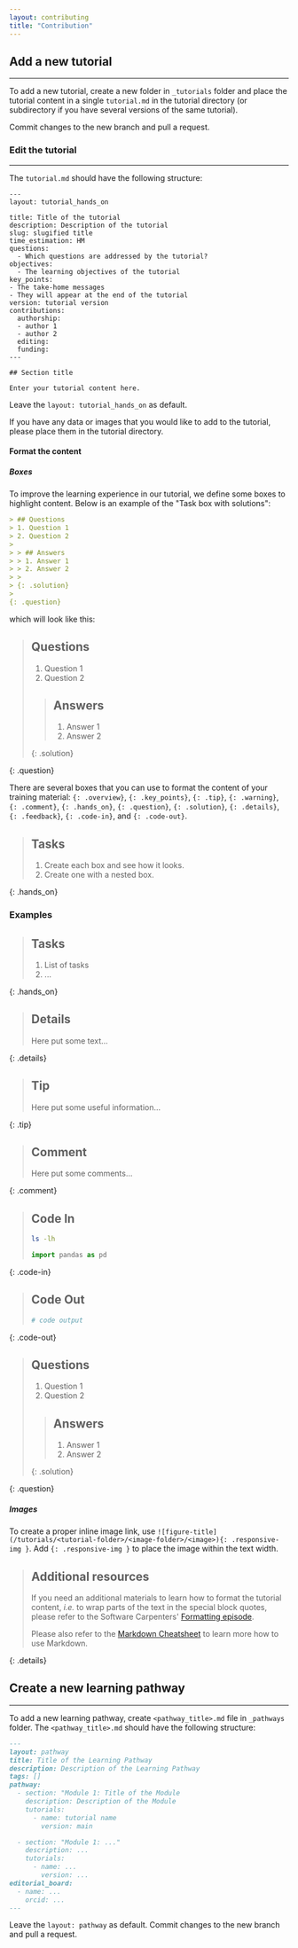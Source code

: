 ```yaml
---
layout: contributing
title: "Contribution"
---
```


## **Add a new tutorial**
-------------------------
To add a new tutorial, create a new folder in `_tutorials` folder and  place the tutorial content in a single `tutorial.md` in the tutorial directory (or subdirectory if you have several versions of the same tutorial). 

Commit changes to the new branch and pull a request.

### **Edit the tutorial**
-------------------------
The `tutorial.md` should have the following structure:

```
---
layout: tutorial_hands_on

title: Title of the tutorial
description: Description of the tutorial
slug: slugified title
time_estimation: HM
questions:
  - Which questions are addressed by the tutorial?
objectives:
  - The learning objectives of the tutorial
key_points:
- The take-home messages
- They will appear at the end of the tutorial
version: tutorial version
contributions:
  authorship:
  - author 1
  - author 2
  editing: 
  funding: 
---

## Section title

Enter your tutorial content here.
```

Leave the `layout: tutorial_hands_on` as default. 

If you have any data or images that you would like to add to the tutorial, please place them in the tutorial directory.

#### **Format the content**

##### **Boxes**

To improve the learning experience in our tutorial, we define some boxes to highlight content. Below is an example of the "Task box with solutions":

```markdown
> ## Questions
> 1. Question 1
> 2. Question 2
>  
> > ## Answers
> > 1. Answer 1
> > 2. Answer 2
> > 
> {: .solution}
>
{: .question}
```
which will look like this:

> ## Questions
> 1. Question 1
> 2. Question 2
>  
> > ## Answers
> > 1. Answer 1
> > 2. Answer 2
> > 
> {: .solution}
>
{: .question}

There are several boxes that you can use to format the content of your training material: `{: .overview}`, `{: .key_points}`, `{: .tip}`, `{: .warning}`, `{: .comment}`, `{: .hands_on}`, `{: .question}`, `{: .solution}`, `{: .details}`, `{: .feedback}`, `{: .code-in}`, and `{: .code-out}`.

> ## Tasks
> 1. Create each box and see how it looks.
> 2. Create one with a nested box.
> 
{: .hands_on}

### **Examples**

> ## Tasks
> 1. List of tasks
> 2. ...
> 
{: .hands_on}


> ## Details
> Here put some text...
> 
{: .details}


> ## Tip
> Here put some useful information...
> 
{: .tip}


> ## Comment
> Here put some comments...
> 
{: .comment}

> ## Code In
> ```bash
> ls -lh
> ```
>
> ```python
> import pandas as pd
> ```
> 
{: .code-in}

> ## Code Out
> ```bash
> # code output
> ```
> 
{: .code-out}

> ## Questions
> 1. Question 1
> 2. Question 2
>  
> > ## Answers
> > 1. Answer 1
> > 2. Answer 2
> > 
> {: .solution}
>
{: .question}

##### **Images**

To create a proper inline image link, use `![figure-title](/tutorials/<tutorial-folder>/<image-folder>/<image>){: .responsive-img }`. Add `{: .responsive-img }` to place the image within the text width.


> ## Additional resources
> If you need an additional materials to learn how to format the tutorial content, *i.e.* to wrap parts of the text in the special block quotes, please refer to the Software Carpenters' [Formatting episode](https://carpentries.github.io/lesson-example/04-formatting/index.html#special-blockquotes).
> 
> Please also refer to the [Markdown Cheatsheet](https://github.com/adam-p/markdown-here/wiki/Markdown-Cheatsheet) to learn more how to use Markdown.
> 
{: .details}


## **Create a new learning pathway**
------------------------------------
To add a new learning pathway, create `<pathway_title>.md` file in `_pathways` folder. The `<pathway_title>.md` should have the following structure:

```markdown
---
layout: pathway
title: Title of the Learning Pathway
description: Description of the Learning Pathway
tags: []
pathway:
  - section: "Module 1: Title of the Module
    description: Description of the Module
    tutorials:
      - name: tutorial name
        version: main

  - section: "Module 1: ..."
    description: ...
    tutorials:
      - name: ...
        version: ...
editorial_board:
  - name: ...
    orcid: ...
---
```

Leave the `layout: pathway` as default. Commit changes to the new branch and pull a request.